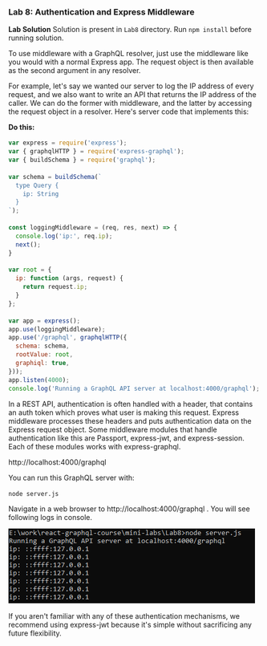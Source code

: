 ﻿### Lab 8:  Authentication and Express Middleware

**Lab Solution** Solution is present in `Lab8` directory. Run `npm install` before running solution.

To use middleware with a GraphQL resolver, just use the middleware like you would with a normal Express app. The request object is then available as the second argument in any resolver.

For example, let's say we wanted our server to log the IP address of every request, and we also want to write an API that returns the IP address of the caller. We can do the former with middleware, and the latter by accessing the request object in a resolver. Here's server code that implements this:

**Do this:**

```javascript
var express = require('express');
var { graphqlHTTP } = require('express-graphql');
var { buildSchema } = require('graphql');

var schema = buildSchema(`
  type Query {
    ip: String
  }
`);

const loggingMiddleware = (req, res, next) => {
  console.log('ip:', req.ip);
  next();
}

var root = {
  ip: function (args, request) {
    return request.ip;
  }
};

var app = express();
app.use(loggingMiddleware);
app.use('/graphql', graphqlHTTP({
  schema: schema,
  rootValue: root,
  graphiql: true,
}));
app.listen(4000);
console.log('Running a GraphQL API server at localhost:4000/graphql');
```

In a REST API, authentication is often handled with a header, that contains an auth token which proves what user is making this request. Express middleware processes these headers and puts authentication data on the Express request object. Some middleware modules that handle authentication like this are Passport, express-jwt, and express-session. Each of these modules works with express-graphql.

http://localhost:4000/graphql

You can run this GraphQL server with:

`node server.js`

Navigate in a web browser to http://localhost:4000/graphql . You will see following logs in console.

![](./images/9.png)

If you aren't familiar with any of these authentication mechanisms, we recommend using express-jwt because it's simple without sacrificing any future flexibility.
